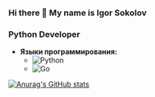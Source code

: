 ### Hi there 👋 My name is Igor Sokolov
### Python Developer

- **Языки программирования:**
  - ![Python](https://img.shields.io/badge/-Python-3776AB?style=flat&logo=python&logoColor=white)
  - ![Go](https://img.shields.io/badge/-Go-00ADD8?style=flat&logo=go&logoColor=white)

<!--
**igare4eg/igare4eg** is a ✨ _special_ ✨ repository because its `README.md` (this file) appears on your GitHub profile.

Here are some ideas to get you started:

- 🔭 I’m currently working on ...
- 🌱 I’m currently learning ...
- 👯 I’m looking to collaborate on ...
- 🤔 I’m looking for help with ...
- 💬 Ask me about ...
- 📫 How to reach me: ...
- 😄 Pronouns: ...
- ⚡ Fun fact: ...
-->
[![Anurag's GitHub stats](https://github-readme-stats.vercel.app/api?username=igare4eg&show_icons=true&theme=dark)](https://github.com/anuraghazra/github-readme-stats)
